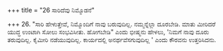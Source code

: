 +++
title = "26 ಸಾರಿದೆವು ನಿಮ್ಮೊಡನೆ"

+++
26. "ಸಾರಿ ಹೇಳುತ್ತೇವೆ, ನಿಮ್ಮೊಂದಿಗೆ ನಾವು ಬರುವುದಿಲ್ಲ. ನಮ್ಮನ್ನೆಲ್ಲಾ ದೂರಬೇಡಿ. ಮಾತು ಮೀರಿದರೆ ಯುದ್ಧ ಉಂಟಾಗಿ ಸೋಲು ಸಂಭವಿಸೀತು. ಹೋಗಬೇಡಿ" ಎಂದು ಭೀಷ್ಮನು ಹೇಳಲು, 'ನಿಮಗೆ ನಾವು ದೂರು ತರುವುದಿಲ್ಲ. ಕೈಮೀರಿ ನಡೆಯುವುದಿಲ್ಲ. ಕಾರ್ಯದಲ್ಲಿ ಅನರ್ಥವೆಸಗುವುದಿಲ್ಲ ' ಎಂದು ಕೌರವನು ಉತ್ತರಿಸಿದನು.